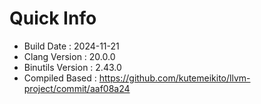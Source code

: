 # Quick Info
* Build Date : 2024-11-21
* Clang Version : 20.0.0
* Binutils Version : 2.43.0
* Compiled Based : https://github.com/kutemeikito/llvm-project/commit/aaf08a24
